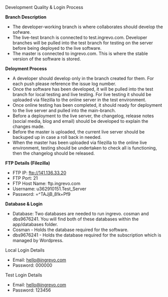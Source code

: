 Development Quality & Login Process

**Branch Description**
- The developer-working branch is where collaborates should develop the sofware.
- The live-test branch is connected to test.ingrevo.com. Developer branches will be pulled into the test branch for testing on the server before being deployed to the live software.
- The master is connected to ingrevo.com. This is where the stable version of the software is stored. 

**Deloyment Process**
- A developer should develop only in the branch created for them. For each push please reference the issue log number.
- Once the software has been developed, it will be pulled into the test branch for local testing and live testing. For live testing it should be uploaded via filezilla to the online server in the test environment.
- Once online testing has been completed, it should ready for deployment to the live server and pulled into the main-branch.
- Before a deployment to the live server, the changelog, release notes (social media, blog and email) should be developed to explain the changes made.
- Before the master is uploaded, the current live server should be backuped up in case a roll back in needed.
- When the master has been uploaded via filezilla to the online live environment, testing should be undertaken to check all is functioning, then the changelog should be released.

**FTP Details (Filezilla)**
- FTP IP: ftp://141.136.33.20
- FTP Port: 21
- FTP Host Name: ftp.ingrevo.com
- Username: u362910151.Test_Server
- Password: =^TAJjB_8!k+Pf9

**Database & Login**
- Database: Two databases are needed to run ingrevo. cosman and dbs9676241. You will find both of these databases within the app/databases folder.
- Cosman - Holds the database required for the software.
- dbs9676241 - Holds the database required for the subscription which is managed by Wordpress.

Local Login Details
- Email: hello@ingrevo.com
- Password: 000000

Test Login Details
- Email: hello@ingrevo.com
- Password: 123456
